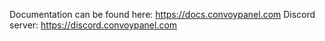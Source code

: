 Documentation can be found here: https://docs.convoypanel.com
Discord server: https://discord.convoypanel.com
